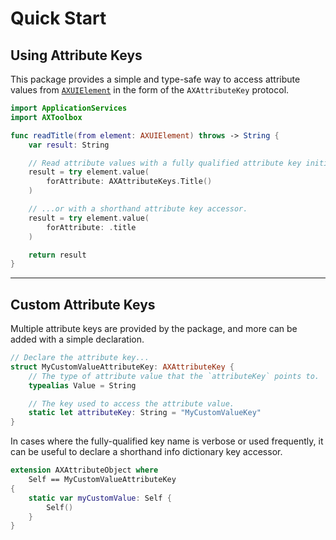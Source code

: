 # Quick Start

## Using Attribute Keys

This package provides a simple and type-safe way to access attribute values from
[`AXUIElement`](https://developer.apple.com/documentation/applicationservices/axuielement)
in the form of the ``AXAttributeKey`` protocol.
```swift
import ApplicationServices
import AXToolbox

func readTitle(from element: AXUIElement) throws -> String {
	var result: String

	// Read attribute values with a fully qualified attribute key initializer...
	result = try element.value(
		forAttribute: AXAttributeKeys.Title()
	)

	// ...or with a shorthand attribute key accessor.
	result = try element.value(
		forAttribute: .title
	)

	return result
}
```

---


## Custom Attribute Keys

Multiple attribute keys are provided by the package,
and more can be added with a simple declaration.
```swift
// Declare the attribute key...
struct MyCustomValueAttributeKey: AXAttributeKey {
	// The type of attribute value that the `attributeKey` points to.
	typealias Value = String

	// The key used to access the attribute value.
	static let attributeKey: String = "MyCustomValueKey"
}
```

In cases where the fully-qualified key name is verbose or used frequently,
it can be useful to declare a shorthand info dictionary key accessor.
```swift
extension AXAttributeObject where
	Self == MyCustomValueAttributeKey
{
	static var myCustomValue: Self {
		Self()
	}
}
```